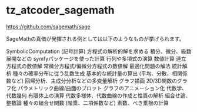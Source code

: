 # tz_atcoder_sagemath

https://github.com/sagemath/sage

SageMathの真価が発揮される例としては以下のようなものが挙げられます。

  SymbolicComputation (記号計算)
  方程式の解析的解を求める
  積分、微分、級数展開などの symfyパッケージを使った計算
  行列や多項式の演算
  数値計算
  連立方程式の数値解
  常微分方程式/偏微分方程式の数値解
  最適化問題の解法
  統計解析
  種々の確率分布に従う乱数生成
  基本的な統計量の算出 (平均、分散、相関係数など)
  回帰分析、主成分分析などの多変量解析
  グラフ描画
  2D/3D関数のグラフ化
  パラメトリック曲線/曲面のプロット
  グラフのアニメーション化
  代数学、代数幾何
  有限体上の演算
  代数多様体、代数曲線の作成と性質の解析
  組合せ論、整数論
  種々の組合せ関数 (階乗、二項係数など)
  素数、べき乗根の計算
